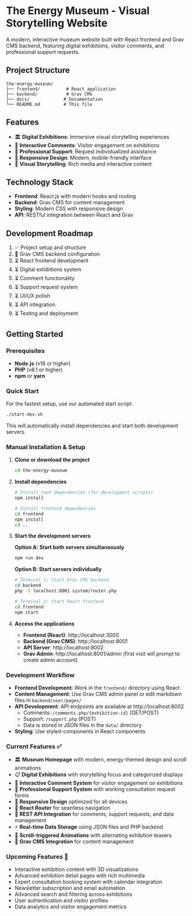 # The Energy Museum - Visual Storytelling Website

A modern, interactive museum website built with React frontend and Grav CMS backend, featuring digital exhibitions, visitor comments, and professional support requests.

## Project Structure

```
the-energy-museum/
├── frontend/          # React application
├── backend/           # Grav CMS
├── docs/             # Documentation
└── README.md         # This file
```

## Features

- 🏛️ **Digital Exhibitions**: Immersive visual storytelling experiences
- 💬 **Interactive Comments**: Visitor engagement on exhibitions
- 🤝 **Professional Support**: Request individualized assistance
- 📱 **Responsive Design**: Modern, mobile-friendly interface
- 🎨 **Visual Storytelling**: Rich media and interactive content

## Technology Stack

- **Frontend**: React.js with modern hooks and routing
- **Backend**: Grav CMS for content management
- **Styling**: Modern CSS with responsive design
- **API**: RESTful integration between React and Grav

## Development Roadmap

1. ✅ Project setup and structure
2. 🔄 Grav CMS backend configuration
3. ⏳ React frontend development
4. ⏳ Digital exhibitions system
5. ⏳ Comment functionality
6. ⏳ Support request system
7. ⏳ UI/UX polish
8. ⏳ API integration
9. ⏳ Testing and deployment

## Getting Started

### Prerequisites

- **Node.js** (v16 or higher)
- **PHP** (v8.1 or higher)
- **npm** or **yarn**

### Quick Start

For the fastest setup, use our automated start script:

```bash
./start-dev.sh
```

This will automatically install dependencies and start both development servers.

### Manual Installation & Setup

1. **Clone or download the project**
   ```bash
   cd the-energy-museum
   ```

2. **Install dependencies**
   ```bash
   # Install root dependencies (for development scripts)
   npm install
   
   # Install frontend dependencies
   cd frontend
   npm install
   cd ..
   ```

3. **Start the development servers**
   
   **Option A: Start both servers simultaneously**
   ```bash
   npm run dev
   ```
   
   **Option B: Start servers individually**
   ```bash
   # Terminal 1: Start Grav CMS backend
   cd backend
   php -S localhost:8001 system/router.php
   
   # Terminal 2: Start React frontend
   cd frontend
   npm start
   ```

4. **Access the applications**
   - **Frontend (React)**: http://localhost:3000
   - **Backend (Grav CMS)**: http://localhost:8001
   - **API Server**: http://localhost:8002
   - **Grav Admin**: http://localhost:8001/admin (first visit will prompt to create admin account)

### Development Workflow

- **Frontend Development**: Work in the `frontend/` directory using React
- **Content Management**: Use Grav CMS admin panel or edit markdown files in `backend/user/pages/`
- **API Development**: API endpoints are available at http://localhost:8002
  - Comments: `/comments.php/{exhibition-id}` (GET/POST)
  - Support: `/support.php` (POST)
  - Data is stored in JSON files in the `data/` directory
- **Styling**: Use styled-components in React components

### Current Features ✅

- 🏛️ **Museum Homepage** with modern, energy-themed design and scroll animations
- 📋 **Digital Exhibitions** with storytelling focus and categorized displays
- 💬 **Interactive Comment System** for visitor engagement on exhibitions
- 🤝 **Professional Support System** with working consultation request forms
- 🎨 **Responsive Design** optimized for all devices
- 🔗 **React Router** for seamless navigation
- 📡 **REST API Integration** for comments, support requests, and data management
- ⚡ **Real-time Data Storage** using JSON files and PHP backend
- 🎯 **Scroll-triggered Animations** with alternating exhibition teasers
- 📖 **Grav CMS Integration** for content management

### Upcoming Features 🚧

- Interactive exhibition content with 3D visualizations
- Advanced exhibition detail pages with rich multimedia
- Expert consultation booking system with calendar integration
- Newsletter subscription and email automation
- Advanced search and filtering across exhibitions
- User authentication and visitor profiles
- Data analytics and visitor engagement metrics